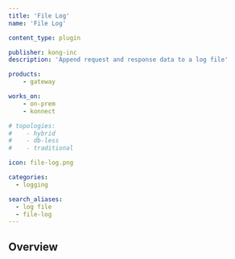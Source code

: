 ```yaml
---
title: 'File Log'
name: 'File Log'

content_type: plugin

publisher: kong-inc
description: 'Append request and response data to a log file'

products:
    - gateway

works_on:
    - on-prem
    - konnect

# topologies:
#    - hybrid
#    - db-less
#    - traditional

icon: file-log.png

categories:
  - logging

search_aliases:
  - log file
  - file-log
---
```


## Overview
